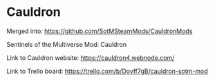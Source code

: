 # Cauldron

Merged into: https://github.com/SotMSteamMods/CauldronMods

Sentinels of the Multiverse Mod: Cauldron

Link to Cauldron website: https://cauldron4.webnode.com/

Link to Trello board: https://trello.com/b/Doyff7gB/cauldron-sotm-mod